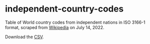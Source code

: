# independent-country-codes

Table of World country codes from independent nations in ISO 3166-1 format, scraped from [Wikipedia](https://en.wikipedia.org/wiki/ISO_3166-1) on July 14, 2022.

Download the [CSV](country-codes.csv).
